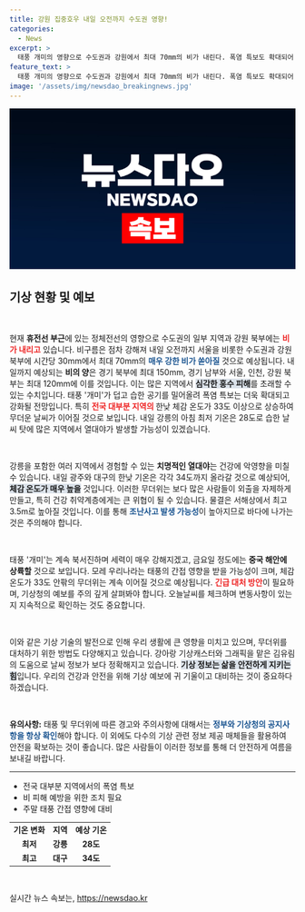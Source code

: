 ```yaml
---
title: 강원 집중호우 내일 오전까지 수도권 영향!
categories:
  - News
excerpt: >
  태풍 개미의 영향으로 수도권과 강원에서 최대 70mm의 비가 내린다. 폭염 특보도 확대되어 체감온도가 33도를 넘는 무더위가 지속된다. 내일까지 최대 150mm의 비에 대비하세요!
feature_text: >
  태풍 개미의 영향으로 수도권과 강원에서 최대 70mm의 비가 내린다. 폭염 특보도 확대되어 체감온도가 33도를 넘는 무더위가 지속된다. 내일까지 최대 150mm의 비에 대비하세요!
image: '/assets/img/newsdao_breakingnews.jpg'
---
```


<p><img src="/assets/img/newsdao_breakingnews.jpg" alt="koreaapp 속보" /></p>

<h2 data-ke-size="size26">기상 현황 및 예보</h2>

<p data-ke-size="size16">&nbsp;</p>

<p>현재 <b>휴전선 부근</b>에 있는 정체전선의 영향으로 수도권의 일부 지역과 강원 북부에는 <b><span style="color: #ee2323;">비가 내리고</span></b> 있습니다. 비구름은 점차 강해져 내일 오전까지 서울을 비롯한 수도권과 강원 북부에 시간당 30mm에서 최대 70mm의 <b><span style="color: #1a5490;">매우 강한 비가 쏟아질</span></b> 것으로 예상됩니다. 내일까지 예상되는 <b>비의 양</b>은 경기 북부에 최대 150mm, 경기 남부와 서울, 인천, 강원 북부는 최대 120mm에 이를 것입니다. 이는 많은 지역에서 <b><span style="background-color: #21538527;">심각한 홍수 피해</span></b>를 초래할 수 있는 수치입니다. 태풍 '개미'가 덥고 습한 공기를 밀어올려 폭염 특보는 더욱 확대되고 강화될 전망입니다. 특히 <b><span style="color: #ee2323;">전국 대부분 지역의 </span></b>한낮 체감 온도가 33도 이상으로 상승하여 무더운 날씨가 이어질 것으로 보입니다. 내일 강릉의 아침 최저 기온은 28도로 습한 날씨 탓에 많은 지역에서 열대야가 발생할 가능성이 있겠습니다.</p></p>

<p data-ke-size="size16">&nbsp;</p>

<p>강릉을 포함한 여러 지역에서 경험할 수 있는 <b>치명적인 열대야</b>는 건강에 악영향을 미칠 수 있습니다. 내일 광주와 대구의 한낮 기온은 각각 34도까지 올라갈 것으로 예상되어, <b><span style="background-color: #21538527;">체감 온도가 매우 높을</span></b> 것입니다. 이러한 무더위는 보다 많은 사람들이 외출을 자제하게 만들고, 특히 건강 취약계층에게는 큰 위협이 될 수 있습니다. 물결은 서해상에서 최고 3.5m로 높아질 것입니다. 이를 통해 <b><span style="color: #1a5490;">조난사고 발생 가능성</span></b>이 높아지므로 바다에 나가는 것은 주의해야 합니다.</p></p>

<p data-ke-size="size16">&nbsp;</p>

<p>태풍 '개미'는 계속 북서진하며 세력이 매우 강해지겠고, 금요일 정도에는 <b>중국 해안에 상륙할</b> 것으로 보입니다. 모레 우리나라는 태풍의 간접 영향을 받을 가능성이 크며, 체감 온도가 33도 안팎의 무더위는 계속 이어질 것으로 예상됩니다. <b><span style="color: #ee2323;">긴급 대처 방안</span></b>이 필요하며, 기상청의 예보를 주의 깊게 살펴봐야 합니다. 오늘날씨를 체크하며 변동사항이 있는지 지속적으로 확인하는 것도 중요합니다.</p></p>

<p data-ke-size="size16">&nbsp;</p>

<p>이와 같은 기상 기술의 발전으로 인해 우리 생활에 큰 영향을 미치고 있으며, 무더위를 대처하기 위한 방법도 다양해지고 있습니다. 강아랑 기상캐스터와 그래픽을 맡은 김유림의 도움으로 날씨 정보가 보다 정확해지고 있습니다. <b><span style="background-color: #21538527;">기상 정보는 삶을 안전하게 지키는 힘</span></b>입니다. 우리의 건강과 안전을 위해 기상 예보에 귀 기울이고 대비하는 것이 중요하다 하겠습니다.</p></p>

<p data-ke-size="size16">&nbsp;</p>

<p><b>유의사항:</b> 태풍 및 무더위에 따른 경고와 주의사항에 대해서는 <b><span style="color: #1a5490;">정부와 기상청의 공지사항을 항상 확인</span></b>해야 합니다. 이 외에도 다수의 기상 관련 정보 제공 매체들을 활용하여 안전을 확보하는 것이 좋습니다. 많은 사람들이 이러한 정보를 통해 더 안전하게 여름을 보내길 바랍니다. </p>

<hr>

<ul>
  <li>전국 대부분 지역에서의 폭염 특보</li>
  <li>비 피해 예방을 위한 조치 필요</li>
  <li>주말 태풍 간접 영향에 대비</li>
</ul>

<table>
  <tr>
    <td style="text-align: center; height: 17px;"><b>기온 변화</b></td>
    <td style="text-align: center; height: 17px;"><b>지역</b></td>
    <td style="text-align: center; height: 17px;"><b>예상 기온</b></td>
  </tr>
  <tr>
    <td style="text-align: center; height: 17px;"><b>최저</b></td>
    <td style="text-align: center; height: 17px;"><b>강릉</b></td>
    <td style="text-align: center; height: 17px;"><b>28도</b></td>
  </tr>
  <tr>
    <td style="text-align: center; height: 17px;"><b>최고</b></td>
    <td style="text-align: center; height: 17px;"><b>대구</b></td>
    <td style="text-align: center; height: 17px;"><b>34도</b></td>
  </tr>
</table>

<p data-ke-size="size16">&nbsp;</p>
실시간 뉴스 속보는, <a href="https://newsdao.kr" rel="dofollow">https://newsdao.kr</a>


